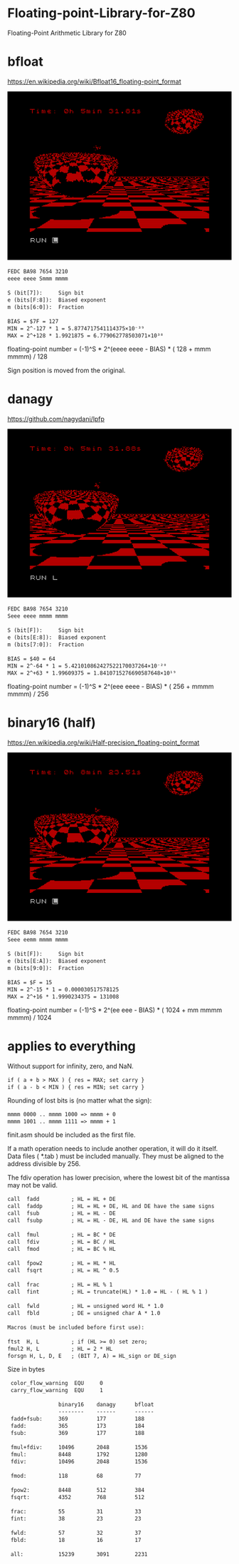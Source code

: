 # Floating-point-Library-for-Z80
Floating-Point Arithmetic Library for Z80


bfloat
======
https://en.wikipedia.org/wiki/Bfloat16_floating-point_format

![Ray tracing using bfloat](https://github.com/DW0RKiN/Floating-point-Library-for-Z80/blob/master/bfloat.png)

    FEDC BA98 7654 3210                  
    eeee eeee Smmm mmmm

    S (bit[7]):     Sign bit
    e (bits[F:8]):  Biased exponent
    m (bits[6:0]):  Fraction

    BIAS = $7F = 127
    MIN = 2^-127 * 1 = 5.8774717541114375×10⁻³⁹
    MAX = 2^+128 * 1.9921875 = 6.779062778503071×10³⁸

floating-point number = (-1)^S * 2^(eeee eeee - BIAS) * ( 128 + mmm mmmm) / 128

Sign position is moved from the original.

danagy 
======
https://github.com/nagydani/lpfp

![Ray tracing using danagy](https://github.com/DW0RKiN/Floating-point-Library-for-Z80/blob/master/danagy.png)

    FEDC BA98 7654 3210                  
    Seee eeee mmmm mmmm

    S (bit[F]):     Sign bit
    e (bits[E:8]):  Biased exponent
    m (bits[7:0]):  Fraction

    BIAS = $40 = 64
    MIN = 2^-64 * 1 = 5.421010862427522170037264×10⁻²⁰
    MAX = 2^+63 * 1.99609375 = 1.8410715276690587648×10¹⁹

floating-point number = (-1)^S * 2^(eee eeee - BIAS) * ( 256 + mmmm mmmm) / 256


binary16 (half)
========
https://en.wikipedia.org/wiki/Half-precision_floating-point_format

![Ray tracing using binary16](https://github.com/DW0RKiN/Floating-point-Library-for-Z80/blob/master/binary16.png)

    FEDC BA98 7654 3210                  
    Seee eemm mmmm mmmm

    S (bit[F]):     Sign bit
    e (bits[E:A]):  Biased exponent
    m (bits[9:0]):  Fraction

    BIAS = $F = 15
    MIN = 2^-15 * 1 = 0.000030517578125
    MAX = 2^+16 * 1.9990234375 = 131008

floating-point number = (-1)^S * 2^(ee eee - BIAS) * ( 1024 + mm mmmm mmmm) / 1024 

applies to everything
=====================

Without support for infinity, zero, and NaN.

    if ( a + b > MAX ) { res = MAX; set carry }
    if ( a - b < MIN ) { res = MIN; set carry }

Rounding of lost bits is (no matter what the sign):

    mmmm 0000 .. mmmm 1000 => mmmm + 0
    mmmm 1001 .. mmmm 1111 => mmmm + 1
    
finit.asm should be included as the first file.

If a math operation needs to include another operation, it will do it itself.
Data files ( *.tab ) must be included manually. 
They must be aligned to the address divisible by 256.

The fdiv operation has lower precision, where the lowest bit of the mantissa may not be valid.

    call  fadd          ; HL = HL + DE
    call  faddp         ; HL = HL + DE, HL and DE have the same signs
    call  fsub          ; HL = HL - DE
    call  fsubp         ; HL = HL - DE, HL and DE have the same signs

    call  fmul          ; HL = BC * DE
    call  fdiv          ; HL = BC / HL
    call  fmod          ; HL = BC % HL

    call  fpow2         ; HL = HL * HL
    call  fsqrt         ; HL = HL ^ 0.5

    call  frac          ; HL = HL % 1
    call  fint          ; HL = truncate(HL) * 1.0 = HL - ( HL % 1 )

    call  fwld          ; HL = unsigned word HL * 1.0
    call  fbld          ; DE = unsigned char A * 1.0

    Macros (must be included before first use):
    
    ftst  H, L          ; if (HL >= 0) set zero;
    fmul2 H, L          ; HL = 2 * HL
    forsgn H, L, D, E   ; (BIT 7, A) = HL_sign or DE_sign


Size in bytes

     color_flow_warning  EQU     0
     carry_flow_warning  EQU     1

                    binary16    danagy      bfloat
                    --------    ------      ------
     fadd+fsub:     369         177         188 
     fadd:          365         173         184
     fsub:          369         177         188
     
     fmul+fdiv:     10496       2048        1536
     fmul:          8448        1792        1280
     fdiv:          10496       2048        1536
     
     fmod:          118         68          77
     
     fpow2:         8448        512         384
     fsqrt:         4352        768         512
     
     frac:          55          31          33
     fint:          38          23          23
     
     fwld:          57          32          37
     fbld:          18          16          17
     
     all:           15239       3091        2231
